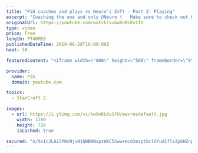 ```yaml
---
title: "PiG coaches and plays vs Neuro's ZvT! - Part 2: Playing"
excerpt: "Coaching the one and only @Neuro !   Make sure to check out his channels and social media: https://www.twitch.tv/neuro https://www.youtube.com/channel/UCOUtDNm-8Td8AaJvMLxujtg https://twitter.com/NeuroZerg https://www.instagram.com/neurozerg/?hl=en  Like the content? Then consider to leave a thumbs up"
originalUrl: https://youtube.com/watch?v=bwXoKLKv1fU
type: video
price: Free
length: PT40M5S
publishedDateTime: 2019-06-28T16:00:09Z
heat: 50

featuredContent: "<iframe width=\"800\" height=\"500\" frameborder=\"0\" src=\"https://www.youtube.com/embed/bwXoKLKv1fU\" allow=\"accelerometer; autoplay; encrypted-media; gyroscope; picture-in-picture\" allowfullscreen></iframe>"

provider:
  name: PiG
  domain: youtube.com

topics:
  - StarCraft 2

images:
  - url: https://i.ytimg.com/vi/bwXoKLKv1fU/maxresdefault.jpg
    width: 1280
    height: 720
    isCached: true

secured: "n/XxIcJLAi5PNvNjvN1QWBWNxpzWkC55ww+ecd3ezptbcldYud1flzZpGHZnp6JcXNq7r5IY0w0lkEC3EH1dbygHy1tEblPDej8qF7O2CKNULD3OENcstUKd3hlcFeowoywqdfKJR2vBKMaMhv9fAUJQpjrDVkTqkGFUWQ7VCYYkqQqLSC9iO5j4sdsknCXU59S2oUB1PJmlqC2Ys32uEC8/gbGR0+7DtxnWtQMN8/bQyPwqzdxt6Na0k0madE5bthz8tuUr5eyh9Gad23LzRc/doDe/xrY7C4PZfgycI5dbtAiZZLsjTr+URYHKTo/+V5PIyjcIVfsh3KVQpxRzXsI1YxMOBEUL4MPuMk3PNqC1ltWXUV8m+MIcAxjwMdUao0Z5MJdqxH0P61gJJbF14FM2aPImYVsnWnnc2zEJbDE=;jL4D+TZxfCmt+HWMrS/+Ng=="
---
```


